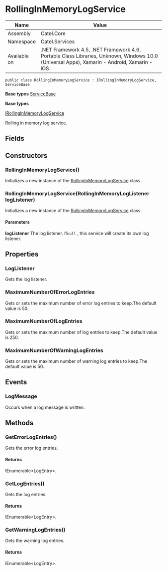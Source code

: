 

# RollingInMemoryLogService

Name|Value
---|---
Assembly|Catel.Core
Namespace|Catel.Services
Available on|.NET Framework 4.5, .NET Framework 4.6, Portable Class Libraries, Unknown, Windows 10.0 (Universal Apps), Xamarin - Android, Xamarin - iOS

```
public class RollingInMemoryLogService : IRollingInMemoryLogService, ServiceBase
```

**Base types**
[ServiceBase](/Catel.Core\Catel\Services\ServiceBase.md)

**Base types**

[IRollingInMemoryLogService](/Catel.Core\Catel\Services\IRollingInMemoryLogService.md)


Rolling in memory log service.



## Fields

## Constructors

### RollingInMemoryLogService()

Initializes a new instance of the [RollingInMemoryLogService](#) class.



### RollingInMemoryLogService(RollingInMemoryLogListener logListener)

Initializes a new instance of the [RollingInMemoryLogService](#) class.

#### Parameters

**logListener**
The log listener. If`null` , this service will create its own log listener.



## Properties

### LogListener

Gets the log listener.



### MaximumNumberOfErrorLogEntries

Gets or sets the maximum number of error log entries to keep.The default value is 50.



### MaximumNumberOfLogEntries

Gets or sets the maximum number of log entries to keep.The default value is 250.



### MaximumNumberOfWarningLogEntries

Gets or sets the maximum number of warning log entries to keep.The default value is 50.



## Events

### LogMessage

Occurs when a log message is written.



## Methods

### GetErrorLogEntries()

Gets the error log entries.

#### Returns

IEnumerable&lt;LogEntry&gt;.



### GetLogEntries()

Gets the log entries.

#### Returns

IEnumerable&lt;LogEntry&gt;.



### GetWarningLogEntries()

Gets the warning log entries.

#### Returns

IEnumerable&lt;LogEntry&gt;.



